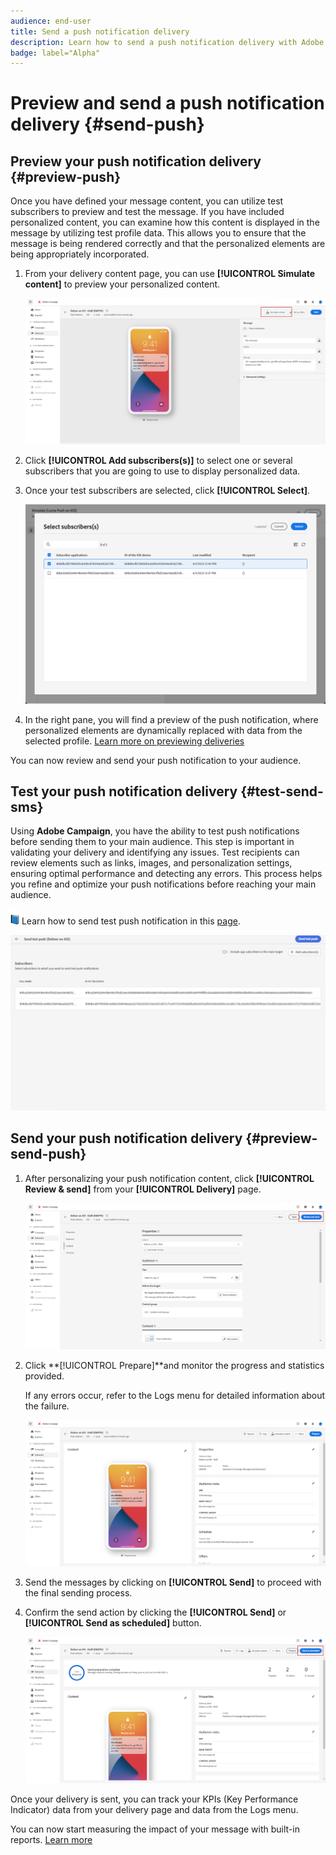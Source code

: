 ```yaml
---
audience: end-user
title: Send a push notification delivery
description: Learn how to send a push notification delivery with Adobe Campaign Web
badge: label="Alpha" 
---
```

# Preview and send a push notification delivery {#send-push}

## Preview your push notification delivery {#preview-push}

Once you have defined your message content, you can utilize test subscribers to preview and test the message. If you have included personalized content, you can examine how this content is displayed in the message by utilizing test profile data. This allows you to ensure that the message is being rendered correctly and that the personalized elements are being appropriately incorporated.

1. From your delivery content page, you can use **[!UICONTROL Simulate content]** to preview your personalized content.

    ![](assets/push_send_1.png)

1. Click **[!UICONTROL Add subscribers(s)]** to select one or several subscribers that you are going to use to display personalized data.

1. Once your test subscribers are selected, click **[!UICONTROL Select]**.

    ![](assets/push_send_5.png)

1. In the right pane, you will find a preview of the push notification, where personalized elements are dynamically replaced with data from the selected profile. [Learn more on previewing deliveries](../preview-test/preview-content.md)

You can now review and send your push notification to your audience.

## Test your push notification delivery {#test-send-sms}

Using **Adobe Campaign**, you have the ability to test push notifications before sending them to your main audience. This step is important in validating your delivery and identifying any issues. 
Test recipients can review elements such as links, images, and personalization settings, ensuring optimal performance and detecting any errors. This process helps you refine and optimize your push notifications before reaching your main audience.

![](../assets/do-not-localize/book.png) Learn how to send test push notification in this [page](../preview-test/proofs.md).

![](assets/push_send_6.png)

## Send your push notification delivery {#preview-send-push}

1. After personalizing your push notification content, click **[!UICONTROL Review & send]** from your **[!UICONTROL Delivery]** page.

    ![](assets/push_send_2.png)

1. Click **[!UICONTROL Prepare]**and monitor the progress and statistics provided. 

    If any errors occur, refer to the Logs menu for detailed information about the failure.

    ![](assets/push_send_3.png)

1. Send the messages by clicking on **[!UICONTROL Send]** to proceed with the final sending process. 

1. Confirm the send action by clicking the **[!UICONTROL Send]** or **[!UICONTROL Send as scheduled]** button.

    ![](assets/push_send_4.png)

Once your delivery is sent, you can track your KPIs (Key Performance Indicator) data from your delivery page and data from the Logs menu.

You can now start measuring the impact of your message with built-in reports. [Learn more](../reporting/push-report.md)

